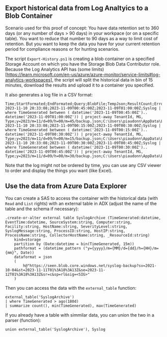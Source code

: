 ## Export historical data from Log Analtyics to a Blob Container

Scenario used for this proof of concept: You have data retention set to 360 days (or any number of days > 90 days) in your workpace (or on a specific table). You want to reduce that number to 90 days as a way to limit cost of retention. But you want to keep the data you have for your current retention period for compliance reasons or for hunting scenarios.

The script `Export-History.ps1` is creating a blob container on a specified Storage Account on which you have the Storage Blob Data Contributor role. Because the Log Analytics API has (some limits)[https://learn.microsoft.com/en-us/azure/azure-monitor/service-limits#log-analytics-workspaces], the script will split the historical data in bin of 15 minutes, download the results and upload it to a container you specified. 

It also generates a log file in a CSV format:
```
Time;StartFormated;EndFormated;Query;BlobFile;TempJson;ResultCount;Error
2023-11-10 20:33:08;2023-11-09T00:45:00Z;2023-11-09T01:00:00Z;Syslog | where TimeGenerated between ( datetime('2023-11-09T00:45:00Z').. datetime('2023-11-09T01:00:00Z')) | project-away TenantId, MG, Type;y=2023/m=11/d=09/h=00/m=45/backup.json;C:\Users\piaudonn\AppData\Local\Temp\tmp2159.tmp;65;
2023-11-10 20:33:08;2023-11-09T00:15:00Z;2023-11-09T00:30:00Z;Syslog | where TimeGenerated between ( datetime('2023-11-09T00:15:00Z').. datetime('2023-11-09T00:30:00Z')) | project-away TenantId, MG, Type;y=2023/m=11/d=09/h=00/m=15/backup.json;C:\Users\piaudonn\AppData\Local\Temp\tmp2148.tmp;3;
2023-11-10 20:33:08;2023-11-09T00:30:00Z;2023-11-09T00:45:00Z;Syslog | where TimeGenerated between ( datetime('2023-11-09T00:30:00Z').. datetime('2023-11-09T00:45:00Z')) | project-away TenantId, MG, Type;y=2023/m=11/d=09/h=00/m=30/backup.json;C:\Users\piaudonn\AppData\Local\Temp\tmp215A.tmp;8;
```
Note that the log might not be ordered by time, you can use any CSV viewer to order and display the things you want (like Excel).

## Use the data from Azure Data Explorer

You can create a SAS to access the container with the historical data (with `Read` and `List` rights) with an external table in ADX (adjust the name of the table and the schema if necessary):

```
.create-or-alter external table SyslogArchive (TimeGenerated:datetime, EventTime:datetime, SourceSystem:string, Computer:string, Facility:string, HostName:string, SeverityLevel:string, SyslogMessage:string, ProcessID:string, HostIP:string, ProcessName:string, CollectorHostName:string, _ResourceId:string)
    kind=storage 
    partition by (Date:datetime = bin(TimeGenerated, 15m))
    pathformat = (datetime_pattern ("y={yyyy}/m={MM}/d={dd}/h={HH}/m={mm}", Date))
    dataformat = json 
    (
        h@"https://seen.blob.core.windows.net/syslog-backup?sv=2021-10-04&st=2023-11-11T01%3A18%3A13Z&se=2023-11-12T01%3A18%3A13Z&sr=c&sp=rl&sig=<SIG>"
    )
```
Then you can access the data with the `external_table` function:

```
external_table('SyslogArchive')
| where TimeGenerated > ago(180d)
| summarize count(), min(TimeGenerated), max(TimeGenerated)
```

If you already have a table with simmilar data, you can union the two in a parser (function):
```
union external_table('SyslogArchive'), Syslog
```

```
